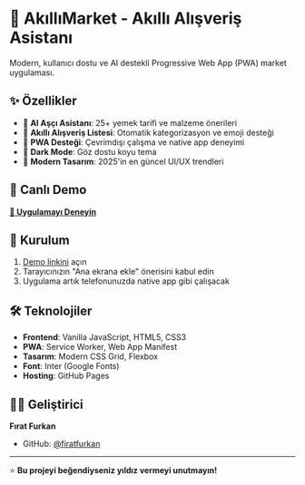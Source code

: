 # 🛒 AkıllıMarket - Akıllı Alışveriş Asistanı

Modern, kullanıcı dostu ve AI destekli Progressive Web App (PWA) market uygulaması.

## ✨ Özellikler

- 🤖 **AI Aşçı Asistanı**: 25+ yemek tarifi ve malzeme önerileri
- 📝 **Akıllı Alışveriş Listesi**: Otomatik kategorizasyon ve emoji desteği
- 📱 **PWA Desteği**: Çevrimdışı çalışma ve native app deneyimi
- 🌙 **Dark Mode**: Göz dostu koyu tema
- 🎨 **Modern Tasarım**: 2025'in en güncel UI/UX trendleri

## 🚀 Canlı Demo

**[🔗 Uygulamayı Deneyin](https://firatfurkan.github.io/market-app-pwa/)**

## 📱 Kurulum

1. [Demo linkini](https://firatfurkan.github.io/market-app-pwa/) açın
2. Tarayıcınızın "Ana ekrana ekle" önerisini kabul edin
3. Uygulama artık telefonunuzda native app gibi çalışacak

## 🛠️ Teknolojiler

- **Frontend**: Vanilla JavaScript, HTML5, CSS3
- **PWA**: Service Worker, Web App Manifest
- **Tasarım**: Modern CSS Grid, Flexbox
- **Font**: Inter (Google Fonts)
- **Hosting**: GitHub Pages

## 👨‍💻 Geliştirici

**Fırat Furkan**
- GitHub: [@firatfurkan](https://github.com/firatfurkan)

---

⭐ **Bu projeyi beğendiyseniz yıldız vermeyi unutmayın!**

